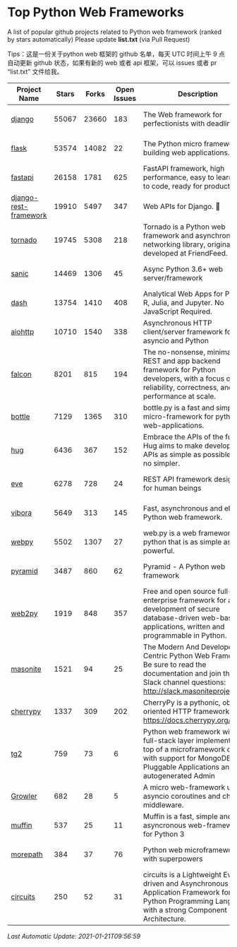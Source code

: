 # Top Python Web Frameworks
A list of popular github projects related to Python web framework (ranked by stars automatically)
Please update **list.txt** (via Pull Request)

Tips：这是一份关于python web 框架的 github 名单，每天 UTC 时间上午 9 点自动更新 github 状态，如果有新的 web 或者 api 框架，可以 issues 或者 pr “list.txt” 文件给我。

| Project Name | Stars | Forks | Open Issues | Description | Last Commit |
| ------------ | ----- | ----- | ----------- | ----------- | ----------- |
| [django](https://github.com/django/django) | 55067 | 23660 | 183 | The Web framework for perfectionists with deadlines. | 2021-01-21 06:03:35 |
| [flask](https://github.com/pallets/flask) | 53574 | 14082 | 22 | The Python micro framework for building web applications. | 2021-01-07 00:57:31 |
| [fastapi](https://github.com/tiangolo/fastapi) | 26158 | 1781 | 625 | FastAPI framework, high performance, easy to learn, fast to code, ready for production | 2021-01-19 20:13:46 |
| [django-rest-framework](https://github.com/encode/django-rest-framework) | 19910 | 5497 | 347 | Web APIs for Django. 🎸 | 2021-01-06 13:13:34 |
| [tornado](https://github.com/tornadoweb/tornado) | 19745 | 5308 | 218 | Tornado is a Python web framework and asynchronous networking library, originally developed at FriendFeed. | 2021-01-13 12:52:20 |
| [sanic](https://github.com/sanic-org/sanic) | 14469 | 1306 | 45 | Async Python 3.6+ web server/framework | Build fast. Run fast. | 2021-01-19 09:04:11 |
| [dash](https://github.com/plotly/dash) | 13754 | 1410 | 408 | Analytical Web Apps for Python, R, Julia, and Jupyter. No JavaScript Required. | 2021-01-20 23:05:35 |
| [aiohttp](https://github.com/aio-libs/aiohttp) | 10710 | 1540 | 338 | Asynchronous HTTP client/server framework for asyncio and Python | 2021-01-18 13:33:40 |
| [falcon](https://github.com/falconry/falcon) | 8201 | 815 | 194 | The no-nonsense, minimalist REST and app backend framework for Python developers, with a focus on reliability, correctness, and performance at scale. | 2021-01-17 20:27:17 |
| [bottle](https://github.com/bottlepy/bottle) | 7129 | 1365 | 310 | bottle.py is a fast and simple micro-framework for python web-applications. | 2021-01-01 15:17:44 |
| [hug](https://github.com/hugapi/hug) | 6436 | 367 | 152 | Embrace the APIs of the future. Hug aims to make developing APIs as simple as possible, but no simpler. | 2020-08-10 05:07:26 |
| [eve](https://github.com/pyeve/eve) | 6278 | 728 | 24 | REST API framework designed for human beings | 2020-12-05 10:24:15 |
| [vibora](https://github.com/vibora-io/vibora) | 5649 | 313 | 145 | Fast, asynchronous and elegant Python web framework. | 2019-02-11 10:54:12 |
| [webpy](https://github.com/webpy/webpy) | 5502 | 1307 | 27 | web.py is a web framework for python that is as simple as it is powerful.  | 2021-01-07 07:23:53 |
| [pyramid](https://github.com/Pylons/pyramid) | 3487 | 860 | 62 | Pyramid - A Python web framework | 2021-01-20 06:45:33 |
| [web2py](https://github.com/web2py/web2py) | 1919 | 848 | 357 | Free and open source full-stack enterprise framework for agile development of secure database-driven web-based applications, written and programmable in Python. | 2020-11-28 02:23:25 |
| [masonite](https://github.com/MasoniteFramework/masonite) | 1521 | 94 | 25 | The Modern And Developer Centric Python Web Framework. Be sure to read the documentation and join the Slack channel questions: http://slack.masoniteproject.com | 2021-01-21 01:25:55 |
| [cherrypy](https://github.com/cherrypy/cherrypy) | 1337 | 309 | 202 | CherryPy is a pythonic, object-oriented HTTP framework.      https://docs.cherrypy.org/ | 2021-01-17 23:39:22 |
| [tg2](https://github.com/TurboGears/tg2) | 759 | 73 | 6 | Python web framework with full-stack layer implemented on top of a microframework core with support for MongoDB, Pluggable Applications and autogenerated Admin | 2020-10-08 07:18:07 |
| [Growler](https://github.com/pyGrowler/Growler) | 682 | 28 | 5 | A micro web-framework using asyncio coroutines and chained middleware. | 2020-03-08 07:51:41 |
| [muffin](https://github.com/klen/muffin) | 537 | 25 | 11 | Muffin is a fast, simple and asyncronous web-framework for Python 3 | 2021-01-20 18:00:20 |
| [morepath](https://github.com/morepath/morepath) | 384 | 37 | 76 | Python web microframework with superpowers | 2020-11-22 12:30:54 |
| [circuits](https://github.com/circuits/circuits) | 250 | 52 | 31 | circuits is a Lightweight Event driven and Asynchronous Application Framework for the Python Programming Language with a strong Component Architecture. | 2020-12-16 08:37:47 |

*Last Automatic Update: 2021-01-21T09:56:59*